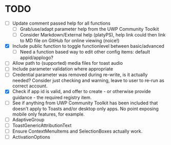 # TODO

- [ ] Update comment passed help for all functions
    - [ ] Grab/use/adapt parameter help from the UWP Community Toolkit
	- [ ] Consider Markdown/External help (platyPS), help link could then link to MD file on GitHub for online viewing (noice!)
- [X] Include public function to toggle functionlevel between basic/advanced
    - [ ] Need a function based way to edit other config items: default appid/applogo?
- [ ] Allow path to (supported) media files for toast audio
- [ ] Include parameter validation where appropriate
- [ ] Credential parameter was removed during re-write, is it actually needed? Consider just checking and warning, leave to user to re-run as correct account.
- [X] Check if app id is valid, and offer to create - or otherwise provide guidance - the required registry item.
- [ ] See if anything from UWP Community Toolkit has been included that doesn't apply to Toasts and/or desktop only apps. No point exposing mobile only features, for example.
- [ ] AdaptiveGroup
- [ ] ToastGenericAttributionText
- [ ] Ensure ContextMenuItems and SelectionBoxes actually work.
- [ ] ActivationOptions
